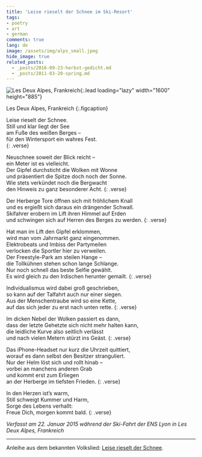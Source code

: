 ```yaml
---
title: 'Leise rieselt der Schnee im Ski-Resort'
tags:
- poetry
- art
- german
comments: true
lang: de
image: /assets/img/alps_small.jpeg
hide_image: true
related_posts:
  - _posts/2016-09-23-herbst-gedicht.md
  - _posts/2011-03-20-spring.md
---
```


![Les Deux Alpes, Frankreich](/assets/img/alps_small.jpeg){:.lead loading="lazy" width="1600" height="885"}

Les Deux Alpes, Frankreich
{:.figcaption}

Leise rieselt der Schnee.   
Still und klar liegt der See   
am Fuße des weißen Berges –    
für den Wintersport ein wahres Fest.   
{: .verse}

Neuschnee soweit der Blick reicht –   
ein Meter ist es vielleicht.   
Der Gipfel durchsticht die Wolken mit Wonne   
und präsentiert die Spitze doch noch der Sonne.   
Wie stets verkündet noch die Bergwacht   
den Hinweis zu ganz besonderer Acht.
{: .verse}

Der Herberge Tore öffnen sich mit fröhlichem Knall   
und es ergießt sich daraus ein drängender Schwall.   
Skifahrer erobern im Lift ihren Himmel auf Erden   
und schwingen sich auf Herren des Berges zu werden.
{: .verse}

Hat man im Lift den Gipfel erklommen,   
wird man vom Jahrmarkt ganz eingenommen.   
Elektrobeats und Imbiss der Partymeilen   
verlocken die Sportler hier zu verweilen.   
Der Freestyle-Park am steilen Hange –   
die Tollkühnen stehen schon lange Schlange.   
Nur noch schnell das beste Selfie gewählt.   
Es wird gleich zu den Irdischen herunter gemailt.
{: .verse}

Individualismus wird dabei groß geschrieben,   
so kann auf der Talfahrt auch nur einer siegen.   
Aus der Menschentraube wird so eine Kette,   
auf das sich jeder zu erst nach unten rette.
{: .verse}

Im dicken Nebel der Wolken passiert es dann,   
dass der letzte Gehetzte sich nicht mehr halten kann,   
die leidliche Kurve also seitlich verlässt   
und nach vielen Metern stürzt ins Geäst.
{: .verse}

Das iPhone-Headset nur kurz die Uhrzeit quittiert,   
worauf es dann selbst den Besitzer stranguliert.   
Nur der Helm löst sich und rollt hinab –   
vorbei an manchens anderen Grab   
und kommt erst zum Erliegen   
an der Herberge im tiefsten Frieden.
{: .verse}

In den Herzen ist’s warm,   
Still schweigt Kummer und Harm,   
Sorge des Lebens verhallt:   
Freue Dich, morgen kommt bald.
{: .verse}

*Verfasst am 22. Januar 2015 während der Ski-Fahrt der ENS Lyon in Les Deux Alpes, Frankreich*

---

Anleihe aus dem bekannten Volkslied: [Leise rieselt der Schnee](https://de.wikipedia.org/wiki/Leise_rieselt_der_Schnee).
